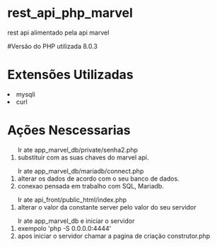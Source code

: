 # rest_api_php_marvel
 rest api alimentado pela api marvel
 
#Versão do PHP utilizada 8.0.3

<h1> Extensões Utilizadas</h1>
<li>mysqli
<li>curl


<h1> Ações Nescessarias </h1>
 
<ol>Ir ate app_marvel_db/private/senha2.php 
<li>substituir com as suas chaves do marvel api.</li>
 </ol>

<ol>Ir ate app_marvel_db/mariadb/connect.php
 <li>alterar os dados de acordo com o seu banco de dados.</li>
 <li>conexao pensada em trabalho com SQL, Mariadb.</li>
 </ol>

<ol>Ir ate api_front/public_html/index.php
  <li>alterar o valor da constante server pelo valor do seu servidor</li>
  </ol>
  
<ol>Ir ate app_marvel_db e iniciar o servidor
   <li>exempolo  'php -S 0.0.0.0:4444'</li>
 <li> apos iniciar o servidor chamar a pagina de criação construtor.php</li></ol>
